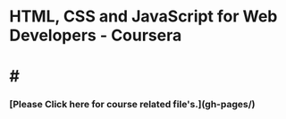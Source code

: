 <h1>HTML, CSS and JavaScript for Web Developers - Coursera<h1>
# <h3>[Please Click here for course related file's.](gh-pages/)</h3>

